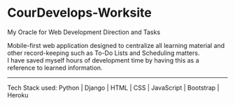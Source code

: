 # CourDevelops-Worksite
My Oracle for Web Development Direction and Tasks

Mobile-first web application designed to centralize all learning material and other record-keeping such as To-Do Lists and Scheduling matters.  
I have saved myself hours of development time by having this as a reference to learned information.

----------
Tech Stack used: Python | Django | HTML | CSS | JavaScript | Bootstrap | Heroku
